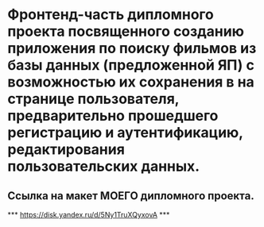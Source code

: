 # Фронтенд-часть дипломного проекта посвященного созданию приложения по поиску фильмов из базы данных (предложенной ЯП) с возможностью их сохранения в на странице пользователя, предварительно прошедшего регистрацию и аутентификацию, редактирования пользовательских данных.

## Ссылка на макет МОЕГО дипломного проекта.

*** https://disk.yandex.ru/d/5Ny1TruXQyxovA ***

